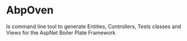 # AbpOven
Is command line tool to generate Entities, Controllers, Tests classes and Views for the AspNet Boiler Plate Framework
